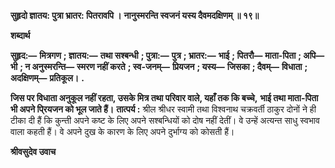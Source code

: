 **सुहृदो ज्ञातय: पुत्रा भ्रातर: पितरावपि ।** **नानुस्मरन्ति स्वजनं यस्य दैवमदक्षिणम् ॥ १९॥** 

**शब्दार्थ** 

**सुहृद:—** **मित्रगण** **; ज्ञातय:—** **तथा सश्बन्धी** **; पुत्रा:—** **पुत्र** **; भ्रातर:—** **भाई** **; पितरौ—** **माता-पिता** **; अपि—** **भी** **; न अनुस्मरन्ति—** **स्मरण नहीं करते** **; स्व-जनम्—** **प्रियजन** **; यस्य—** **जिसका** **; दैवम्—** **विधाता** **; अदक्षिणम्—** **प्रतिकूल।** **.** 

**जिस पर विधाता अनुकूल नहीं रहता, उसके मित्र तथा परिवार वाले, यहाँ तक कि बच्चे,** **भाई तथा माता-पिता भी अपने पि्रयजन को भूल जाते हैं।** **तात्पर्य :** श्रील श्रीधर स्वामी तथा विश्वनाथ चक्रवर्ती ठाकुर दोनों ने ही टीका दी हैं कि कुन्ती अपने कष्ट के लिए अपने सश्बन्धियों को दोष नहीं देतीं। वे उन्हें अत्यन्त साधु स्वभाव वाला कहती हैं। वे अपने दुख के कारण के लिए अपने दुर्भाग्य को कोसती हैं।  

**श्रीवसुदेव उवाच** 